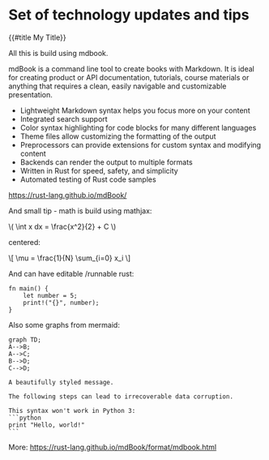 # Set of technology updates and tips

{{#title My Title}}


All this is build using mdbook.

mdBook is a command line tool to create books with Markdown. It is ideal for creating product or API documentation, tutorials, course materials or anything that requires a clean, easily navigable and customizable presentation.

- Lightweight Markdown syntax helps you focus more on your content
- Integrated search support
- Color syntax highlighting for code blocks for many different languages
- Theme files allow customizing the formatting of the output
- Preprocessors can provide extensions for custom syntax and modifying content
- Backends can render the output to multiple formats
- Written in Rust for speed, safety, and simplicity
- Automated testing of Rust code samples

<https://rust-lang.github.io/mdBook/>

And small tip - math is build using mathjax:

\\( \int x dx = \frac{x^2}{2} + C \\)

centered:

\\[ \mu = \frac{1}{N} \sum_{i=0} x_i \\]


And can have editable /runnable rust:

```rust,editable
fn main() {
    let number = 5;
    print!("{}", number);
}
```


Also some graphs from mermaid:
```mermaid
graph TD;
A-->B;
A-->C;
B-->D;
C-->D;
```


```admonish warning
A beautifully styled message.
```

```admonish warning "Data loss"
The following steps can lead to irrecoverable data corruption.
```

~~~admonish bug
This syntax won't work in Python 3:
```python
print "Hello, world!"
```
~~~

More: <https://rust-lang.github.io/mdBook/format/mdbook.html>


